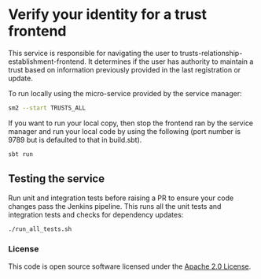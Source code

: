 # Verify your identity for a trust frontend

This service is responsible for navigating the user to trusts-relationship-establishment-frontend. It determines if the user has authority to maintain a trust based on information previously provided in the last registration or update.

To run locally using the micro-service provided by the service manager:

```bash
sm2 --start TRUSTS_ALL
```

If you want to run your local copy, then stop the frontend ran by the service manager and run your local code by using the following (port number is 9789 but is defaulted to that in build.sbt).

```bash
sbt run
```

## Testing the service
Run unit and integration tests before raising a PR to ensure your code changes pass the Jenkins pipeline. This runs all the unit tests and integration tests and checks for dependency updates:

```bash
./run_all_tests.sh
```

### License

This code is open source software licensed under the [Apache 2.0 License]("http://www.apache.org/licenses/LICENSE-2.0.html").
